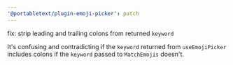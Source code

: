 ```yaml
---
'@portabletext/plugin-emoji-picker': patch
---
```


fix: strip leading and trailing colons from returned `keyword`

It's confusing and contradicting if the `keyword` returned from
`useEmojiPicker` includes colons if the `keyword` passed to `MatchEmojis`
doesn't.
